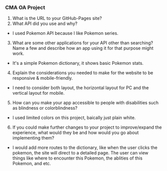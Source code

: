 ### CMA OA Project
1. What is the URL to your GitHub-Pages site?
2. What API did you use and why?
- I used Pokemon API because I like Pokemon series.
3. What are some other applications for your API other than searching? Name a few and describe how an app using it for that purpose might work.
- It's a simple Pokemon dictionary, it shows basic Pokemon stats. 
4. Explain the considerations you needed to make for the website to be responsive & mobile-friendly.
- I need to consider both layout, the horizontal layout for PC and the vertical layout for mobile.
5. How can you make your app accessible to people with disabilities such as blindness or colorblindness?
- I used limited colors on this project, baically just plain white.
6. If you could make further changes to your project to improve/expand the experience, what would they be and how would you go about implementing them?
- I would add more routes to the dictionary, like when the user clicks the pokemon, the site will direct to a detailed page. The user can view things like where to encounter this Pokemon, the ablities of this Pokemon, and etc.